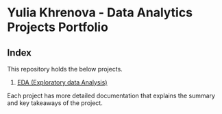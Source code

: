 # Yulia Khrenova - Data Analytics Projects Portfolio

## Index

This repository holds the below projects.


1. [EDA (Exploratory data Analysis)](https://github.com/YuliaVK/Data-Analytics/blob/main/EDA/README.md)

Each project has more detailed documentation that explains the summary and key takeaways of the project.
